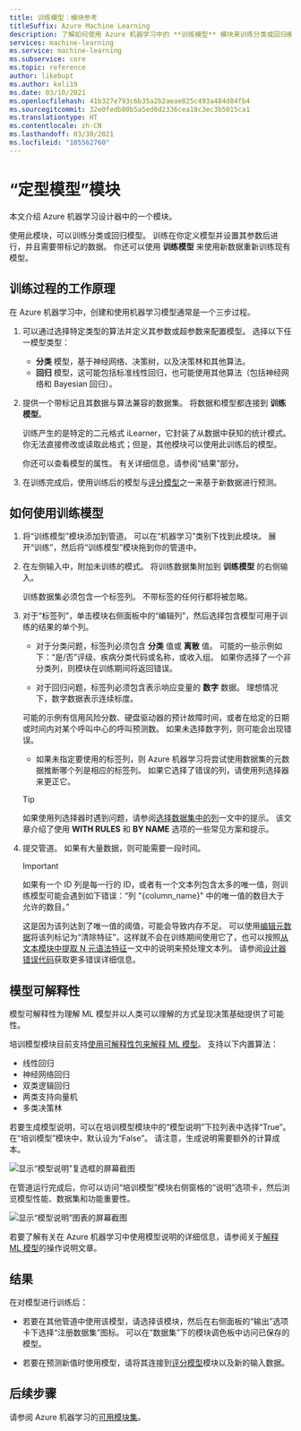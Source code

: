 ```yaml
---
title: 训练模型：模块参考
titleSuffix: Azure Machine Learning
description: 了解如何使用 Azure 机器学习中的 **训练模型** 模块来训练分类或回归模型。
services: machine-learning
ms.service: machine-learning
ms.subservice: core
ms.topic: reference
author: likebupt
ms.author: keli19
ms.date: 03/10/2021
ms.openlocfilehash: 41b327e793c6b35a2b2aeae825c493a484d84fb4
ms.sourcegitcommit: 32e0fedb80b5a5ed0d2336cea18c3ec3b5015ca1
ms.translationtype: HT
ms.contentlocale: zh-CN
ms.lasthandoff: 03/30/2021
ms.locfileid: "105562760"
---
```

# <a name="train-model-module"></a>“定型模型”模块

本文介绍 Azure 机器学习设计器中的一个模块。

使用此模块，可以训练分类或回归模型。 训练在你定义模型并设置其参数后进行，并且需要带标记的数据。 你还可以使用 **训练模型** 来使用新数据重新训练现有模型。 

## <a name="how-the-training-process-works"></a>训练过程的工作原理

在 Azure 机器学习中，创建和使用机器学习模型通常是一个三步过程。 

1. 可以通过选择特定类型的算法并定义其参数或超参数来配置模型。 选择以下任一模型类型： 

    + **分类** 模型，基于神经网络、决策树，以及决策林和其他算法。
    + **回归** 模型，这可能包括标准线性回归，也可能使用其他算法（包括神经网络和 Bayesian 回归）。  

2. 提供一个带标记且其数据与算法兼容的数据集。 将数据和模型都连接到 **训练模型**。

    训练产生的是特定的二元格式 iLearner，它封装了从数据中获知的统计模式。 你无法直接修改或读取此格式；但是，其他模块可以使用此训练后的模型。 
    
    你还可以查看模型的属性。 有关详细信息，请参阅“结果”部分。

3. 在训练完成后，使用训练后的模型与[评分模型](./score-model.md)之一来基于新数据进行预测。

## <a name="how-to-use-train-model"></a>如何使用训练模型 
    
1. 将“训练模型”模块添加到管道。  可以在“机器学习”类别下找到此模块。 展开“训练”，然后将“训练模型”模块拖到你的管道中。
  
1.  在左侧输入中，附加未训练的模式。 将训练数据集附加到 **训练模型** 的右侧输入。

    训练数据集必须包含一个标签列。 不带标签的任何行都将被忽略。
  
1.  对于“标签列”，单击模块右侧面板中的“编辑列”，然后选择包含模型可用于训练的结果的单个列。
  
    - 对于分类问题，标签列必须包含 **分类** 值或 **离散** 值。 可能的一些示例如下：“是/否”评级、疾病分类代码或名称，或收入组。  如果你选择了一个非分类列，则模块在训练期间将返回错误。
  
    -   对于回归问题，标签列必须包含表示响应变量的 **数字** 数据。 理想情况下，数字数据表示连续标度。 
    
    可能的示例有信用风险分数、硬盘驱动器的预计故障时间，或者在给定的日期或时间内对某个呼叫中心的呼叫预测数。  如果未选择数字列，则可能会出现错误。
  
    -   如果未指定要使用的标签列，则 Azure 机器学习将尝试使用数据集的元数据推断哪个列是相应的标签列。 如果它选择了错误的列，请使用列选择器来更正它。
  
    > [!TIP] 
    > 如果使用列选择器时遇到问题，请参阅[选择数据集中的列](./select-columns-in-dataset.md)一文中的提示。 该文章介绍了使用 **WITH RULES** 和 **BY NAME** 选项的一些常见方案和提示。
  
1.  提交管道。 如果有大量数据，则可能需要一段时间。

    > [!IMPORTANT] 
    > 如果有一个 ID 列是每一行的 ID，或者有一个文本列包含太多的唯一值，则训练模型可能会遇到如下错误：“列 "{column_name}" 中的唯一值的数目大于允许的数目。”
    >
    > 这是因为该列达到了唯一值的阈值，可能会导致内存不足。 可以使用[编辑元数据](edit-metadata.md)将该列标记为“清除特征”，这样就不会在训练期间使用它了，也可以按照[从文本模块中提取 N 元语法特征](extract-n-gram-features-from-text.md)一文中的说明来预处理文本列。 请参阅[设计器错误代码](././designer-error-codes.md)获取更多错误详细信息。

## <a name="model-interpretability"></a>模型可解释性

模型可解释性为理解 ML 模型并以人类可以理解的方式呈现决策基础提供了可能性。

培训模型模块目前支持[使用可解释性包来解释 ML 模型](../how-to-machine-learning-interpretability-aml.md#generate-feature-importance-values-via-remote-runs)。 支持以下内置算法：

- 线性回归
- 神经网络回归
- 双类逻辑回归
- 两类支持向量机
- 多类决策林

若要生成模型说明，可以在培训模型模块中的“模型说明”下拉列表中选择“True”。 在“培训模型”模块中，默认设为“False”。 请注意，生成说明需要额外的计算成本。

![显示“模型说明”复选框的屏幕截图](./media/module/train-model-explanation-checkbox.png)

在管道运行完成后，你可以访问“培训模型”模块右侧窗格的“说明”选项卡，然后浏览模型性能、数据集和功能重要性。

![显示“模型说明”图表的屏幕截图](./media/module/train-model-explanations-tab.gif)

若要了解有关在 Azure 机器学习中使用模型说明的详细信息，请参阅关于[解释 ML 模型](../how-to-machine-learning-interpretability-aml.md#generate-feature-importance-values-via-remote-runs)的操作说明文章。

## <a name="results"></a>结果

在对模型进行训练后：


+ 若要在其他管道中使用该模型，请选择该模块，然后在右侧面板的“输出”选项卡下选择“注册数据集”图标。 可以在“数据集”下的模块调色板中访问已保存的模型。

+ 若要在预测新值时使用模型，请将其连接到[评分模型](./score-model.md)模块以及新的输入数据。


## <a name="next-steps"></a>后续步骤

请参阅 Azure 机器学习的[可用模块集](module-reference.md)。